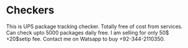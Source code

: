 # Checkers
This is UPS package tracking checker.
Totally free of cost from services.
Can check upto 5000 packages daily free.
I am selling for only 50$ +20$setip fee.
Contact me on Watsapp to buy +92-344-2110350.
